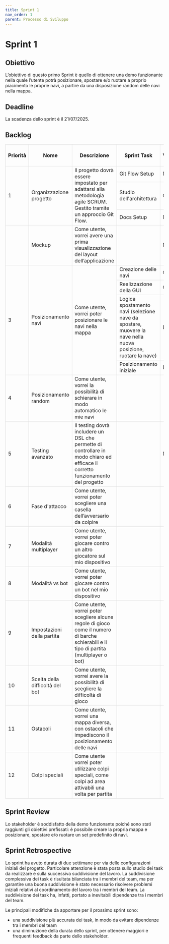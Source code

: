 ```yaml
---
title: Sprint 1
nav_order: 1
parent: Processo di Sviluppo
---
```


# Sprint 1

## Obiettivo
L’obiettivo di questo primo Sprint è quello di ottenere una demo funzionante nella quale l’utente potrà posizionare, 
spostare e/o ruotare a proprio piacimento le proprie navi, a partire da una disposizione random delle navi nella mappa.

## Deadline
La scadenza dello sprint è il 21/07/2025.

## Backlog
<style>
table {
    border-collapse: collapse;
    width: 100%;
}
table th, table td {
    border: 1px solid #ddd;
}
table td[rowspan] {
    vertical-align: middle;
}
</style>
<table>
  <thead>
    <tr>
      <th>Priorità</th>
      <th>Nome</th>
      <th>Descrizione</th>
      <th>Sprint Task</th>
      <th>Volontario</th>
      <th>Stima iniziale</th>
      <th>Stima Sprint 1</th>
    </tr>
  </thead>
  <tbody>
    <tr>
      <td rowspan="3">1</td>
      <td rowspan="3">Organizzazione progetto</td>
      <td rowspan="3">Il progetto dovrà essere impostato per adattarsi alla metodologia agile SCRUM. 
            Gestito tramite un approccio Git Flow.</td>
      <td>Git Flow Setup</td>
      <td>Mirco</td>
      <td></td>
      <td></td>
    </tr>
    <tr>
      <td>Studio dell'architettura</td>
      <td>Chiara</td>
      <td>3</td>
      <td>0</td>
    </tr>
    <tr>
      <td>Docs Setup</td>
      <td>Mirco</td>
      <td></td>
      <td></td>
    </tr>
    <tr>
      <td></td>
      <td>Mockup</td>
      <td>Come utente, vorrei avere una prima visualizzazione del layout dell’applicazione</td>
      <td></td>
      <td>Mirco</td>
      <td></td>
      <td></td>
    </tr>
    <tr>
      <td rowspan="5">3</td>
      <td rowspan="5">Posizionamento navi</td>
      <td rowspan="5">Come utente, vorrei poter posizionare le navi nella mappa</td>
    </tr>
    <tr>
      <td>Creazione delle navi</td>
      <td>Chiara</td>
      <td>5</td>
      <td>0</td>
    </tr>
    <tr>
      <td>Realizzazione della GUI</td>
      <td>Chiara</td>
      <td>5</td>
      <td>0</td>
    </tr>
    <tr>
      <td>Logica spostamento navi (selezione nave da spostare, 
        muovere la nave nella nuova posizione, 
        ruotare la nave)</td>
      <td>Dilaver</td>
      <td>15</td>
      <td>4</td>
    </tr>
    <tr>
      <td>Posizionamento iniziale</td>
      <td>Dilaver</td>
      <td>1</td>
      <td>0</td>
    </tr>
    <tr>
      <td>4</td>
      <td>Posizionamento random</td>
      <td>Come utente, vorrei la possibilità di schierare in modo automatico le mie navi</td>
      <td></td>
      <td></td>
      <td></td>
      <td></td>
    </tr>
    <tr>
      <td rowspan="1">5</td>
      <td rowspan="1">Testing avanzato</td>
      <td>Il testing dovrà includere un DSL che permette di controllare 
        in modo chiaro ed efficace il corretto funzionamento del progetto</td>
      <td></td>
      <td>Mirco</td>
      <td></td>
      <td></td>
    </tr>
    <tr>
      <td>6</td>
      <td>Fase d'attacco</td>
      <td>Come utente, vorrei poter scegliere una casella dell’avversario da colpire</td>
      <td></td>
      <td></td>
      <td></td>
      <td></td>
    </tr>
    <tr>
      <td>7</td>
      <td>Modalità multiplayer</td>
      <td>Come utente, vorrei poter giocare
            contro un altro giocatore sul mio dispositivo</td>
      <td></td>
      <td></td>
      <td></td>
      <td></td>
    </tr>
    <tr>
      <td>8</td>
      <td>Modalità vs bot</td>
      <td>Come utente, vorrei poter giocare contro un bot nel mio dispositivo</td>
      <td></td>
      <td></td>
      <td></td>
      <td></td>
    </tr>
    <tr>
      <td>9</td>
      <td>Impostazioni della partita</td>
      <td>Come utente, vorrei poter scegliere alcune regole di gioco come il numero di barche schierabili 
            e il tipo di partita (multiplayer o bot)</td>
      <td></td>
      <td></td>
      <td></td>
      <td></td>
    </tr>
    <tr>
      <td>10</td>
      <td>Scelta della difficoltà del bot</td>
      <td>Come utente, vorrei avere la possibilità di scegliere la difficoltà di gioco</td>
      <td></td>
      <td></td>
      <td></td>
      <td></td>
    </tr>
    <tr>
      <td>11</td>
      <td>Ostacoli</td>
      <td>Come utente, vorrei una mappa diversa, 
        con ostacoli che impediscono il posizionamento delle navi</td>
      <td></td>
      <td></td>
      <td></td>
      <td></td>
    </tr>
    <tr>
      <td>12</td>
      <td>Colpi speciali</td>
      <td>Come utente vorrei poter utilizzare colpi speciali, 
            come colpi ad area attivabili una volta per partita</td>
      <td></td>
      <td></td>
      <td></td>
      <td></td>
    </tr>
  </tbody>
</table>

## Sprint Review
Lo stakeholder è soddisfatto della demo funzionante poiché sono stati raggiunti gli obiettivi prefissati: è possibile 
creare la propria mappa e posizionare, spostare e/o ruotare un set predefinito di navi.

## Sprint Retrospective
Lo sprint ha avuto durata di due settimane per via delle configurazioni iniziali del progetto.
Particolare attenzione è stata posta sullo studio dei task da realizzare e sulla successiva suddivisione del lavoro.
La suddivisione complessiva dei task è risultata bilanciata tra i membri del team, ma per garantire una buona suddivisione
è stato necessario risolvere problemi iniziali relativi al coordinamento del lavoro tra i membri del team.
La suddivisione dei task ha, infatti, portato a inevitabili dipendenze tra i membri del team.

Le principali modifiche da apportare per il prossimo sprint sono:
- una suddivisione più accurata dei task, in modo da evitare dipendenze tra i membri del team
- una diminuzione della durata dello sprint, per ottenere maggiori e frequenti feedback da parte dello stakeholder.

